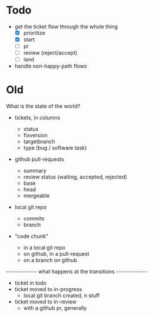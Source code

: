 # Todo

- get the ticket flow through the whole thing
  - [x] prioritize
  - [x] start
  - [ ] pr
  - [ ] review (reject/accept)
  - [ ] land
- handle non-happy-path flows

# Old

What is the state of the world?

- tickets, in columns

  - status
  - fixversion
  - targetbranch
  - type (bug / software task)

- github pull-requests

  - summary
  - review status (waiting, accepted, rejected)
  - base
  - head
  - mergeable

- local git repo

  - commits
  - branch

- "code chunk"
  - in a local git repo
  - on github, in a pull-request
  - on a branch on github

------------- what happens at the transitions -------------

- ticket in todo
- ticket moved to in-progress
  - local git branch created, n stuff
- ticket moved to in-review
  - with a github pr, generally
